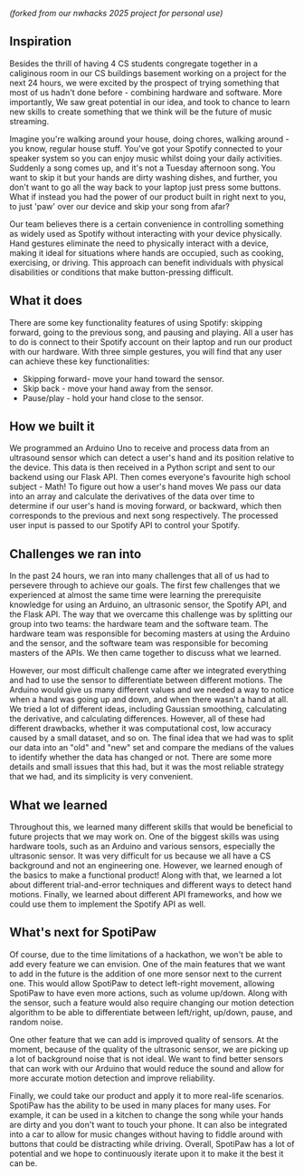 *(forked from our nwhacks 2025 project for personal use)*

## Inspiration

Besides the thrill of having 4 CS students congregate together in a caliginous room in our CS buildings basement working on a project for the next 24 hours, we were excited by the prospect of trying something that most of us hadn't done before - combining hardware and software. More importantly, We saw great potential in our idea, and took to chance to learn new skills to create something that we think will be the future of music streaming.

Imagine you're walking around your house, doing chores, walking around - you know, regular house stuff. You've got your Spotify connected to your speaker system so you can enjoy music whilst doing your daily activities. Suddenly a song comes up, and it's not a Tuesday afternoon song. You want to skip it but your hands are dirty washing dishes, and further, you don't want to go all the way back to your laptop just press some buttons. What if instead you had the power of our product built in right next to you, to just 'paw' over our device and skip your song from afar?

Our team believes there is a certain convenience in controlling something as widely used as Spotify without interacting with your device physically. Hand gestures eliminate the need to physically interact with a device, making it ideal for situations where hands are occupied, such as cooking, exercising, or driving. This approach can benefit individuals with physical disabilities or conditions that make button-pressing difficult.


## What it does

There are some key functionality features of using Spotify: skipping forward, going to the previous song, and pausing and playing. All a user has to do is connect to their Spotify account on their laptop and run our product with our hardware. With three simple gestures, you will find that any user can achieve these key functionalities:

- Skipping forward- move your hand toward the sensor.
- Skip back - move your hand away from the sensor.
- Pause/play - hold your hand close to the sensor.


## How we built it

We programmed an Arduino Uno to receive and process data from an ultrasound sensor which can detect a user's hand and its position relative to the device. This data is then received in a Python script and sent to our backend using our Flask API. Then comes everyone's favourite high school subject - Math! To figure out how a user's hand moves We pass our data into an array and calculate the derivatives of the data over time to determine if our user's hand is moving forward, or backward, which then corresponds to the previous and next song respectively. The processed user input is passed to our Spotify API to control your Spotify.


## Challenges we ran into

In the past 24 hours, we ran into many challenges that all of us had to persevere through to achieve our goals. The first few challenges that we experienced at almost the same time were learning the prerequisite knowledge for using an Arduino, an ultrasonic sensor, the Spotify API, and the Flask API. The way that we overcame this challenge was by splitting our group into two teams: the hardware team and the software team. The hardware team was responsible for becoming masters at using the Arduino and the sensor, and the software team was responsible for becoming masters of the APIs. We then came together to discuss what we learned. 

However, our most difficult challenge came after we integrated everything and had to use the sensor to differentiate between different motions. The Arduino would give us many different values and we needed a way to notice when a hand was going up and down, and when there wasn't a hand at all. We tried a lot of different ideas, including Gaussian smoothing, calculating the derivative, and calculating differences. However, all of these had different drawbacks, whether it was computational cost, low accuracy caused by a small dataset, and so on. The final idea that we had was to split our data into an "old" and "new" set and compare the medians of the values to identify whether the data has changed or not. There are some more details and small issues that this had, but it was the most reliable strategy that we had, and its simplicity is very convenient. 


## What we learned

Throughout this, we learned many different skills that would be beneficial to future projects that we may work on. One of the biggest skills was using hardware tools, such as an Arduino and various sensors, especially the ultrasonic sensor. It was very difficult for us because we all have a CS background and not an engineering one. However, we learned enough of the basics to make a functional product! Along with that, we learned a lot about different trial-and-error techniques and different ways to detect hand motions. Finally, we learned about different API frameworks, and how we could use them to implement the Spotify API as well.


## What's next for SpotiPaw

Of course, due to the time limitations of a hackathon, we won't be able to add every feature we can envision. One of the main features that we want to add in the future is the addition of one more sensor next to the current one. This would allow SpotiPaw to detect left-right movement, allowing SpotiPaw to have even more actions, such as volume up/down. Along with the sensor, such a feature would also require changing our motion detection algorithm to be able to differentiate between left/right, up/down, pause, and random noise.

One other feature that we can add is improved quality of sensors. At the moment, because of the quality of the ultrasonic sensor, we are picking up a lot of background noise that is not ideal. We want to find better sensors that can work with our Arduino that would reduce the sound and allow for more accurate motion detection and improve reliability.

Finally, we could take our product and apply it to more real-life scenarios. SpotiPaw has the ability to be used in many places for many uses. For example, it can be used in a kitchen to change the song while your hands are dirty and you don't want to touch your phone. It can also be integrated into a car to allow for music changes without having to fiddle around with buttons that could be distracting while driving. Overall, SpotiPaw has a lot of potential and we hope to continuously iterate upon it to make it the best it can be.
